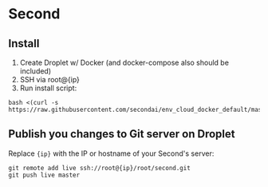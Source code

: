 # Second  

## Install  

1. Create Droplet w/ Docker (and docker-compose also should be included) 
1. SSH via root@{ip} 
1. Run install script: 
```
bash <(curl -s https://raw.githubusercontent.com/secondai/env_cloud_docker_default/master/install.sh)
```

## Publish you changes to Git server on Droplet 

Replace `{ip}` with the IP or hostname of your Second's server: 
```
git remote add live ssh://root@{ip}/root/second.git
git push live master
```
